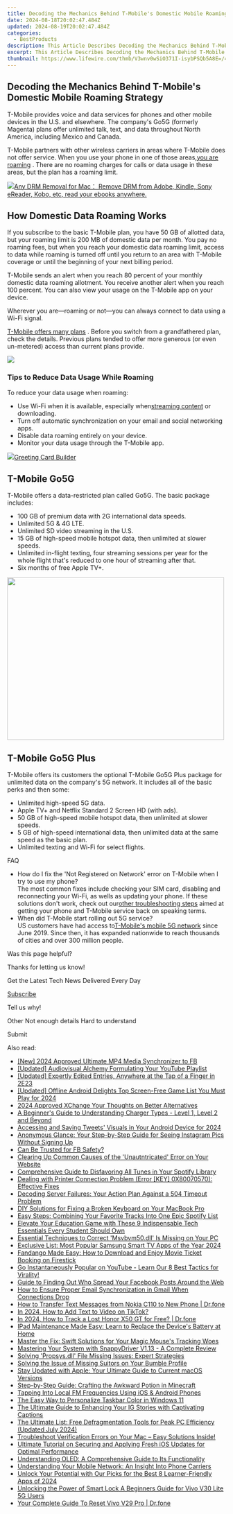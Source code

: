 ```yaml
---
title: Decoding the Mechanics Behind T-Mobile's Domestic Mobile Roaming Strategy
date: 2024-08-18T20:02:47.484Z
updated: 2024-08-19T20:02:47.484Z
categories:
  - BestProducts
description: This Article Describes Decoding the Mechanics Behind T-Mobile's Domestic Mobile Roaming Strategy
excerpt: This Article Describes Decoding the Mechanics Behind T-Mobile's Domestic Mobile Roaming Strategy
thumbnail: https://www.lifewire.com/thmb/V3wnv0wSiO371I-isybPSQb5A8E=/400x300/filters:no_upscale():max_bytes(150000):strip_icc():format(webp)/female-traveller-texting-at-airport-check-in-desk-142309131-5a0b352813f1290037c17caf.jpg
---
```


## Decoding the Mechanics Behind T-Mobile's Domestic Mobile Roaming Strategy
 T-Mobile provides voice and data services for phones and other mobile devices in the U.S. and elsewhere. The company's Go5G (formerly Magenta) plans offer unlimited talk, text, and data throughout North America, including Mexico and Canada.

 T-Mobile partners with other wireless carriers in areas where T-Mobile does not offer service. When you use your phone in one of those areas,[you are roaming](https://www.lifewire.com/what-is-roaming-2377414) . There are no roaming charges for calls or data usage in these areas, but the plan has a roaming limit.

<!-- affiliate ads begin -->
<a href="https://secure.2checkout.com/order/checkout.php?PRODS=4600114&QTY=1&AFFILIATE=108875&CART=1"><img src="https://www.epubor.com/images/drm-removal-feature2.png" border="0">Any DRM Removal for Mac： Remove DRM from Adobe, Kindle, Sony eReader, Kobo, etc, read your ebooks anywhere.</a>
<!-- affiliate ads end -->
## How Domestic Data Roaming Works

 If you subscribe to the basic T-Mobile plan, you have 50 GB of allotted data, but your roaming limit is 200 MB of domestic data per month. You pay no roaming fees, but when you reach your domestic data roaming limit, access to data while roaming is turned off until you return to an area with T-Mobile coverage or until the beginning of your next billing period.

 T-Mobile sends an alert when you reach 80 percent of your monthly domestic data roaming allotment. You receive another alert when you reach 100 percent. You can also view your usage on the T-Mobile app on your device.

 Wherever you are—roaming or not—you can always connect to data using a Wi-Fi signal.

[T-Mobile offers many plans](https://www.t-mobile.com/cell-phone-plans) . Before you switch from a grandfathered plan, check the details. Previous plans tended to offer more generous (or even un-metered) access than current plans provide.

<!-- affiliate ads begin -->
<a href="https://store.nero.com/order/checkout.php?PRODS=22889392&QTY=1&AFFILIATE=108875&CART=1"><img src="http://webstatic.nero.com/nero2015-com-wAssets/img/affiliate/media/banner728-90eng.jpg" border="0"></a>
<!-- affiliate ads end -->
### Tips to Reduce Data Usage While Roaming

 To reduce your data usage when roaming:

* Use Wi-Fi when it is available, especially when[streaming content](https://www.lifewire.com/internet-streaming-how-it-works-1999513) or downloading.
* Turn off automatic synchronization on your email and social networking apps.
* Disable data roaming entirely on your device.
* Monitor your data usage through the T-Mobile app.

<!-- affiliate ads begin -->
<a href="https://secure.2checkout.com/order/checkout.php?PRODS=2067133&QTY=1&AFFILIATE=108875&CART=1"><img src="https://www.pearlmountainsoft.com/n_img/product/gcb/banScrn.jpg" border="0">Greeting Card Builder</a>
<!-- affiliate ads end -->
## T-Mobile Go5G

 T-Mobile offers a data-restricted plan called Go5G. The basic package includes:

* 100 GB of premium data with 2G international data speeds.
* Unlimited 5G & 4G LTE.
* Unlimited SD video streaming in the U.S.
* 15 GB of high-speed mobile hotspot data, then unlimited at slower speeds.
* Unlimited in-flight texting, four streaming sessions per year for the whole flight that's reduced to one hour of streaming after that.
* Six months of free Apple TV+.

<!-- affiliate ads begin -->
<a href="https://electronicx.pxf.io/c/5597632/1872456/14483" target="_top" id="1872456"><img src="//a.impactradius-go.com/display-ad/14483-1872456" border="0" alt="" width="500" height="375"/></a><img height="0" width="0" src="https://imp.pxf.io/i/5597632/1872456/14483" style="position:absolute;visibility:hidden;" border="0" />
<!-- affiliate ads end -->
## T-Mobile Go5G Plus

 T-Mobile offers its customers the optional T-Mobile Go5G Plus package for unlimited data on the company's 5G network. It includes all of the basic perks and then some:

* Unlimited high-speed 5G data.
* Apple TV+ and Netflix Standard 2 Screen HD (with ads).
* 50 GB of high-speed mobile hotspot data, then unlimited at slower speeds.
* 5 GB of high-speed international data, then unlimited data at the same speed as the basic plan.
* Unlimited texting and Wi-Fi for select flights.

 FAQ

* How do I fix the 'Not Registered on Network' error on T-Mobile when I try to use my phone?  
 The most common fixes include checking your SIM card, disabling and reconnecting your Wi-Fi, as wells as updating your phone. If these solutions don't work, check out our[other troubleshooting steps](https://www.lifewire.com/fix-not-registered-on-network-for-t-mobile-5207195) aimed at getting your phone and T-Mobile service back on speaking terms.
* When did T-Mobile start rolling out 5G service?  
 US customers have had access to[T-Mobile's mobile 5G network](https://www.lifewire.com/t-mobile-5g-4178962) since June 2019\. Since then, it has expanded nationwide to reach thousands of cities and over 300 million people.

Was this page helpful?

Thanks for letting us know!

 Get the Latest Tech News Delivered Every Day

[Subscribe](https://www.lifewire.com/#)

Tell us why!

 Other  Not enough details  Hard to understand

 Submit

<ins class="adsbygoogle"
     style="display:block"
     data-ad-format="autorelaxed"
     data-ad-client="ca-pub-7571918770474297"
     data-ad-slot="1223367746"></ins>



<ins class="adsbygoogle"
     style="display:block"
     data-ad-client="ca-pub-7571918770474297"
     data-ad-slot="8358498916"
     data-ad-format="auto"
     data-full-width-responsive="true"></ins>

<span class="atpl-alsoreadstyle">Also read:</span>
<div><ul>
<li><a href="https://facebook-clips.techidaily.com/new-2024-approved-ultimate-mp4-media-synchronizer-to-fb/"><u>[New] 2024 Approved  Ultimate MP4 Media Synchronizer to FB</u></a></li>
<li><a href="https://youtube-videos.techidaily.com/updated-audiovisual-alchemy-formulating-your-youtube-playlist/"><u>[Updated] Audiovisual Alchemy  Formulating Your YouTube Playlist</u></a></li>
<li><a href="https://some-knowledge.techidaily.com/updated-expertly-edited-entries-anywhere-at-the-tap-of-a-finger-in-2e23/"><u>[Updated] Expertly Edited Entries, Anywhere at the Tap of a Finger in 2E23</u></a></li>
<li><a href="https://visual-screen-recording.techidaily.com/updated-offline-android-delights-top-screen-free-game-list-you-must-play-for-2024/"><u>[Updated] Offline Android Delights  Top Screen-Free Game List You Must Play for 2024</u></a></li>
<li><a href="https://digital-screen-recording.techidaily.com/2024-approved-xchange-your-thoughts-on-better-alternatives/"><u>2024 Approved  XChange Your Thoughts on Better Alternatives</u></a></li>
<li><a href="https://technical-tips.techidaily.com/a-beginners-guide-to-understanding-charger-types-level-1-level-2-and-beyond/"><u>A Beginner's Guide to Understanding Charger Types - Level 1, Level 2 and Beyond</u></a></li>
<li><a href="https://twitter-videos.techidaily.com/accessing-and-saving-tweets-visuals-in-your-android-device-for-2024/"><u>Accessing and Saving Tweets' Visuals in Your Android Device for 2024</u></a></li>
<li><a href="https://technical-tips.techidaily.com/anonymous-glance-your-step-by-step-guide-for-seeing-instagram-pics-without-signing-up/"><u>Anonymous Glance: Your Step-by-Step Guide for Seeing Instagram Pics Without Signing Up</u></a></li>
<li><a href="https://facebook.techidaily.com/can-(securityfacebookmailcom)-be-trusted-for-fb-safety/"><u>Can <Security@facebookmail.com> Be Trusted for FB Safety?</u></a></li>
<li><a href="https://technical-tips.techidaily.com/clearing-up-common-causes-of-the-unautntricated-error-on-your-website/"><u>Clearing Up Common Causes of the 'Unautntricated' Error on Your Website</u></a></li>
<li><a href="https://technical-tips.techidaily.com/comprehensive-guide-to-disfavoring-all-tunes-in-your-spotify-library/"><u>Comprehensive Guide to Disfavoring All Tunes in Your Spotify Library</u></a></li>
<li><a href="https://technical-tips.techidaily.com/dealing-with-printer-connection-problem-error-key-0x80070570-effective-fixes/"><u>Dealing with Printer Connection Problem (Error [KEY] 0X80070570): Effective Fixes</u></a></li>
<li><a href="https://technical-tips.techidaily.com/decoding-server-failures-your-action-plan-against-a-504-timeout-problem/"><u>Decoding Server Failures: Your Action Plan Against a 504 Timeout Problem</u></a></li>
<li><a href="https://technical-tips.techidaily.com/diy-solutions-for-fixing-a-broken-keyboard-on-your-macbook-pro/"><u>DIY Solutions for Fixing a Broken Keyboard on Your MacBook Pro</u></a></li>
<li><a href="https://technical-tips.techidaily.com/easy-steps-combining-your-favorite-tracks-into-one-epic-spotify-list/"><u>Easy Steps: Combining Your Favorite Tracks Into One Epic Spotify List</u></a></li>
<li><a href="https://technical-tips.techidaily.com/elevate-your-education-game-with-these-9-indispensable-tech-essentials-every-student-should-own/"><u>Elevate Your Education Game with These 9 Indispensable Tech Essentials Every Student Should Own</u></a></li>
<li><a href="https://technical-tips.techidaily.com/essential-techniques-to-correct-msvbvm50dll-is-missing-on-your-pc/"><u>Essential Techniques to Correct 'Msvbvm50.dll' Is Missing on Your PC</u></a></li>
<li><a href="https://technical-tips.techidaily.com/exclusive-list-most-popular-samsung-smart-tv-apps-of-the-year-2024/"><u>Exclusive List: Most Popular Samsung Smart TV Apps of the Year 2024</u></a></li>
<li><a href="https://technical-tips.techidaily.com/fandango-made-easy-how-to-download-and-enjoy-movie-ticket-booking-on-firestick/"><u>Fandango Made Easy: How to Download and Enjoy Movie Ticket Booking on Firestick</u></a></li>
<li><a href="https://technical-tips.techidaily.com/go-instantaneously-popular-on-youtube-learn-our-8-best-tactics-for-virality/"><u>Go Instantaneously Popular on YouTube - Learn Our 8 Best Tactics for Virality!</u></a></li>
<li><a href="https://technical-tips.techidaily.com/guide-to-finding-out-who-spread-your-facebook-posts-around-the-web/"><u>Guide to Finding Out Who Spread Your Facebook Posts Around the Web</u></a></li>
<li><a href="https://technical-tips.techidaily.com/how-to-ensure-proper-email-synchronization-in-gmail-when-connections-drop/"><u>How to Ensure Proper Email Synchronization in Gmail When Connections Drop</u></a></li>
<li><a href="https://android-transfer.techidaily.com/how-to-transfer-text-messages-from-nokia-c110-to-new-phone-drfone-by-drfone-transfer-from-android-transfer-from-android/"><u>How to Transfer Text Messages from Nokia C110 to New Phone | Dr.fone</u></a></li>
<li><a href="https://tiktok-clips.techidaily.com/in-2024-how-to-add-text-to-video-on-tiktok/"><u>In 2024, How to Add Text to Video on TikTok?</u></a></li>
<li><a href="https://android-location-track.techidaily.com/in-2024-how-to-track-a-lost-honor-x50-gt-for-free-drfone-by-drfone-virtual-android/"><u>In 2024, How to Track a Lost Honor X50 GT for Free? | Dr.fone</u></a></li>
<li><a href="https://technical-tips.techidaily.com/ipad-maintenance-made-easy-learn-to-replace-the-devices-battery-at-home/"><u>IPad Maintenance Made Easy: Learn to Replace the Device's Battery at Home</u></a></li>
<li><a href="https://technical-tips.techidaily.com/master-the-fix-swift-solutions-for-your-magic-mouses-tracking-woes/"><u>Master the Fix: Swift Solutions for Your Magic Mouse's Tracking Woes</u></a></li>
<li><a href="https://technical-tips.techidaily.com/mastering-your-system-with-snappydriver-v113-a-complete-review/"><u>Mastering Your System with SnappyDriver V1.13 - A Complete Review</u></a></li>
<li><a href="https://technical-tips.techidaily.com/solving-propsysdll-file-missing-issues-expert-strategies/"><u>Solving 'Propsys.dll' File Missing Issues: Expert Strategies</u></a></li>
<li><a href="https://technical-tips.techidaily.com/solving-the-issue-of-missing-suitors-on-your-bumble-profile/"><u>Solving the Issue of Missing Suitors on Your Bumble Profile</u></a></li>
<li><a href="https://technical-tips.techidaily.com/stay-updated-with-apple-your-ultimate-guide-to-current-macos-versions/"><u>Stay Updated with Apple: Your Ultimate Guide to Current macOS Versions</u></a></li>
<li><a href="https://technical-tips.techidaily.com/step-by-step-guide-crafting-the-awkward-potion-in-minecraft/"><u>Step-by-Step Guide: Crafting the Awkward Potion in Minecraft</u></a></li>
<li><a href="https://technical-tips.techidaily.com/tapping-into-local-fm-frequencies-using-ios-and-android-phones/"><u>Tapping Into Local FM Frequencies Using iOS & Android Phones</u></a></li>
<li><a href="https://technical-tips.techidaily.com/the-easy-way-to-personalize-taskbar-color-in-windows-11/"><u>The Easy Way to Personalize Taskbar Color in Windows 11</u></a></li>
<li><a href="https://technical-tips.techidaily.com/the-ultimate-guide-to-enhancing-your-ig-stories-with-captivating-captions/"><u>The Ultimate Guide to Enhancing Your IG Stories with Captivating Captions</u></a></li>
<li><a href="https://technical-tips.techidaily.com/the-ultimate-list-free-defragmentation-tools-for-peak-pc-efficiency-updated-july-2024/"><u>The Ultimate List: Free Defragmentation Tools for Peak PC Efficiency (Updated July 2024)</u></a></li>
<li><a href="https://technical-tips.techidaily.com/1722893021027-troubleshoot-verification-errors-on-your-mac-easy-solutions-inside/"><u>Troubleshoot Verification Errors on Your Mac – Easy Solutions Inside!</u></a></li>
<li><a href="https://technical-tips.techidaily.com/ultimate-tutorial-on-securing-and-applying-fresh-ios-updates-for-optimal-performance/"><u>Ultimate Tutorial on Securing and Applying Fresh iOS Updates for Optimal Performance</u></a></li>
<li><a href="https://technical-tips.techidaily.com/understanding-oled-a-comprehensive-guide-to-its-functionality/"><u>Understanding OLED: A Comprehensive Guide to Its Functionality</u></a></li>
<li><a href="https://technical-tips.techidaily.com/understanding-your-mobile-network-an-insight-into-phone-carriers/"><u>Understanding Your Mobile Network: An Insight Into Phone Carriers</u></a></li>
<li><a href="https://technical-tips.techidaily.com/unlock-your-potential-with-our-picks-for-the-best-8-learner-friendly-apps-of-2024/"><u>Unlock Your Potential with Our Picks for the Best 8 Learner-Friendly Apps of 2024</u></a></li>
<li><a href="https://unlock-android.techidaily.com/unlocking-the-power-of-smart-lock-a-beginners-guide-for-vivo-v30-lite-5g-users-by-drfone-android/"><u>Unlocking the Power of Smart Lock A Beginners Guide for Vivo V30 Lite 5G Users</u></a></li>
<li><a href="https://techidaily.com/your-complete-guide-to-reset-vivo-v29-pro-drfone-by-drfone-reset-android-reset-android/"><u>Your Complete Guide To Reset Vivo V29 Pro | Dr.fone</u></a></li>
</ul></div>
